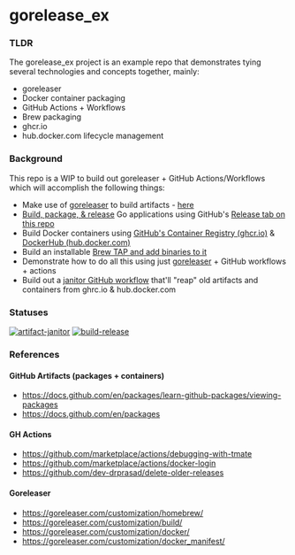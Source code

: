 # gorelease_ex

### TLDR
The gorelease_ex project is an example repo that demonstrates tying several technologies and concepts together, mainly:

- goreleaser
- Docker container packaging
- GitHub Actions + Workflows
- Brew packaging
- ghcr.io
- hub.docker.com lifecycle management

### Background
This repo is a WIP to build out goreleaser + GitHub Actions/Workflows which will accomplish the following things:

- Make use of [goreleaser](https://goreleaser.com/) to build artifacts - [here](https://github.com/slmingol/gorelease_ex/blob/main/.goreleaser.yml)
- [Build, package, & release](https://github.com/slmingol/gorelease_ex/blob/main/.github/workflows/build-release.yml) Go applications using GitHub's [Release tab on this repo](https://github.com/slmingol/gorelease_ex/releases)
- Build Docker containers using [GitHub's Container Registry (ghcr.io)](https://github.com/users/slmingol/packages/container/package/gorelease_ex_) & [DockerHub (hub.docker.com)](https://hub.docker.com/repository/docker/slmingol/gorelease_ex)
- Build an installable [Brew TAP and add binaries to it](https://github.com/slmingol/homebrew-tap)
- Demonstrate how to do all this using just [goreleaser](https://goreleaser.com/) + GitHub workflows + actions
- Build out a [janitor GitHub workflow](https://github.com/slmingol/gorelease_ex/blob/main/.github/workflows/artifact-janitor.yml) that'll "reap" old artifacts and containers from ghrc.io & hub.docker.com

### Statuses

[![artifact-janitor](https://github.com/slmingol/gorelease_ex/actions/workflows/artifact-janitor.yml/badge.svg)](https://github.com/slmingol/gorelease_ex/actions/workflows/artifact-janitor.yml)
[![build-release](https://github.com/slmingol/gorelease_ex/actions/workflows/build-release.yml/badge.svg)](https://github.com/slmingol/gorelease_ex/actions/workflows/build-release.yml)


### References

#### GitHub Artifacts (packages + containers)
- https://docs.github.com/en/packages/learn-github-packages/viewing-packages
- https://docs.github.com/en/packages

#### GH Actions
- https://github.com/marketplace/actions/debugging-with-tmate
- https://github.com/marketplace/actions/docker-login
- https://github.com/dev-drprasad/delete-older-releases

#### Goreleaser
- https://goreleaser.com/customization/homebrew/
- https://goreleaser.com/customization/build/
- https://goreleaser.com/customization/docker/
- https://goreleaser.com/customization/docker_manifest/
